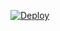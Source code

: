 [![Deploy](https://www.herokucdn.com/deploy/button.svg)](https://heroku.com/deploy?template=[https://github.com/yakhsyaa23/AnaraUserbot/AnaraUserbot]())
